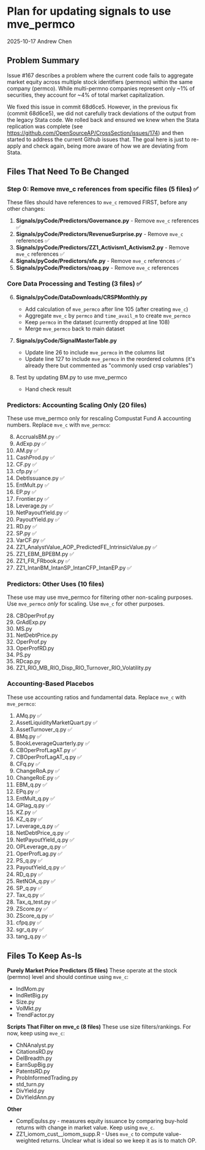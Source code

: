 # Plan for updating signals to use mve_permco

2025-10-17 Andrew Chen

## Problem Summary

Issue #167 describes a problem where the current code fails to aggregate market equity across multiple stock identifiers (permnos) within the same company (permco). While multi-permno companies represent only ~1% of securities, they account for ~4% of total market capitalization.

We fixed this issue in commit 68d6ce5. However, in the previous fix (commit 68d6ce5), we did not carefully track deviations of the output from the legacy Stata code. We rolled back and ensured we knew when the Stata replication was complete (see https://github.com/OpenSourceAP/CrossSection/issues/174) and then started to address the current Github issues that. The goal here is just to re-apply and check again, being more aware of how we are deviating from Stata. 


## Files That Need To Be Changed

### Step 0: Remove mve_c references from specific files (5 files) ✅

These files should have references to `mve_c` removed FIRST, before any other changes:

1. **Signals/pyCode/Predictors/Governance.py** - Remove `mve_c` references ✅
2. **Signals/pyCode/Predictors/RevenueSurprise.py** - Remove `mve_c` references ✅
3. **Signals/pyCode/Predictors/ZZ1_Activism1_Activism2.py** - Remove `mve_c` references ✅
4. **Signals/pyCode/Predictors/sfe.py** - Remove `mve_c` references ✅
5. **Signals/pyCode/Predictors/roaq.py** - Remove `mve_c` references 

### Core Data Processing and Testing (3 files) ✅

6. **Signals/pyCode/DataDownloads/CRSPMonthly.py**
   - Add calculation of `mve_permco` after line 105 (after creating `mve_c`)
   - Aggregate `mve_c` by `permco` and `time_avail_m` to create `mve_permco`
   - Keep `permco` in the dataset (currently dropped at line 108)
   - Merge `mve_permco` back to main dataset

7. **Signals/pyCode/SignalMasterTable.py**
   - Update line 26 to include `mve_permco` in the columns list
   - Update line 127 to include `mve_permco` in the reordered columns (it's already there but commented as "commonly used crsp variables")

8. Test by updating BM.py to use mve_permco
   - Hand check result

### Predictors: Accounting Scaling Only (20 files)

These use mve_permco only for rescaling Compustat Fund A accounting numbers. Replace `mve_c` with `mve_permco`:

8. AccrualsBM.py ✅
9. AdExp.py ✅
10. AM.py ✅
11. CashProd.py ✅
12. CF.py ✅
13. cfp.py ✅
14. DebtIssuance.py ✅
15. EntMult.py ✅
16. EP.py ✅
17. Frontier.py ✅
18. Leverage.py ✅
19. NetPayoutYield.py ✅
20. PayoutYield.py ✅
21. RD.py ✅
22. SP.py ✅
23. VarCF.py ✅
24. ZZ1_AnalystValue_AOP_PredictedFE_IntrinsicValue.py ✅
25. ZZ1_EBM_BPEBM.py ✅
26. ZZ1_FR_FRbook.py ✅
27. ZZ1_IntanBM_IntanSP_IntanCFP_IntanEP.py ✅

### Predictors: Other Uses (10 files)

These use may use mve_permco for filtering other non-scaling purposes. Use `mve_permco` *only* for scaling. Use `mve_c` for other purposes.

28. CBOperProf.py 
29. GrAdExp.py 
30. MS.py 
31. NetDebtPrice.py 
32. OperProf.py 
33. OperProfRD.py 
34. PS.py 
35. RDcap.py 
37. ZZ1_RIO_MB_RIO_Disp_RIO_Turnover_RIO_Volatility.py 

### Accounting-Based Placebos 

These use accounting ratios and fundamental data. Replace `mve_c` with `mve_permco`:

1. AMq.py ✅
2. AssetLiquidityMarketQuart.py ✅
3. AssetTurnover_q.py ✅
4. BMq.py ✅
5. BookLeverageQuarterly.py ✅
6. CBOperProfLagAT.py ✅
7. CBOperProfLagAT_q.py ✅
8. CFq.py ✅
9. ChangeRoA.py ✅
10. ChangeRoE.py ✅
11. EBM_q.py ✅
12. EPq.py ✅
13. EntMult_q.py ✅
14. GPlag_q.py ✅
15. KZ.py ✅
16. KZ_q.py ✅
17. Leverage_q.py ✅
18. NetDebtPrice_q.py ✅
19. NetPayoutYield_q.py ✅
20. OPLeverage_q.py ✅
21. OperProfLag.py ✅
22. PS_q.py ✅
23. PayoutYield_q.py ✅
24. RD_q.py ✅
25. RetNOA_q.py ✅
26. SP_q.py ✅
27. Tax_q.py ✅
28. Tax_q_test.py ✅
29. ZScore.py ✅
30. ZScore_q.py ✅
31. cfpq.py ✅
32. sgr_q.py ✅
33. tang_q.py ✅

## Files To Keep As-Is

**Purely Market Price Predictors (5 files)**
These operate at the stock (permno) level and should continue using `mve_c`:
- IndMom.py
- IndRetBig.py
- Size.py
- VolMkt.py
- TrendFactor.py

**Scripts That Filter on mve_c (8 files)**
These use size filters/rankings. For now, keep using `mve_c`:
- ChNAnalyst.py
- CitationsRD.py
- DelBreadth.py
- EarnSupBig.py
- PatentsRD.py
- ProbInformedTrading.py
- std_turn.py
- DivYield.py
- DivYieldAnn.py

**Other**
- CompEquIss.py - measures equity issuance by comparing buy-hold returns with change in market value. Keep using `mve_c`.
- ZZ1_iomom_cust__iomom_supp.R - Uses `mve_c` to compute value-weighted returns. Unclear what is ideal so we keep it as is to match OP.



